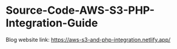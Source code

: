 # Source-Code-AWS-S3-PHP-Integration-Guide
Blog website link: https://aws-s3-and-php-integration.netlify.app/
